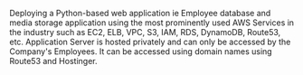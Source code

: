 Deploying a Python-based web application ie Employee database and media storage application using the most prominently used 
AWS Services in the industry such as EC2, ELB, VPC, S3, IAM, RDS, DynamoDB, Route53, etc. 
Application Server is hosted privately and can only be accessed by the Company's Employees. 
It can be accessed using domain names using Route53 and Hostinger.
